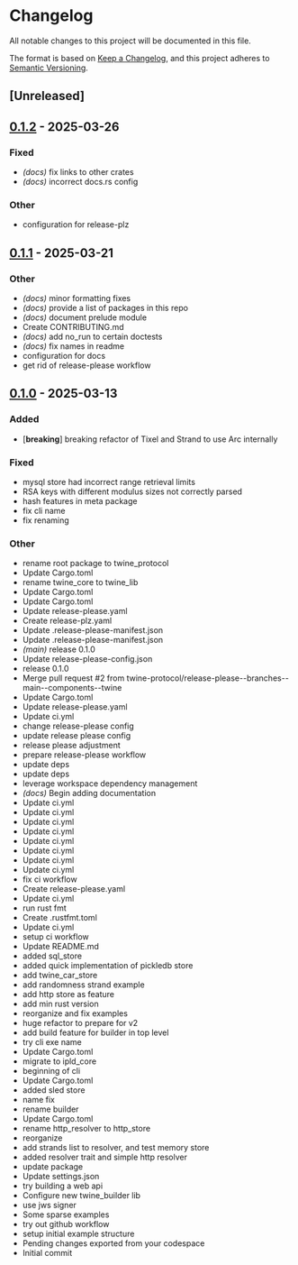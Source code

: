 # Changelog

All notable changes to this project will be documented in this file.

The format is based on [Keep a Changelog](https://keepachangelog.com/en/1.0.0/),
and this project adheres to [Semantic Versioning](https://semver.org/spec/v2.0.0.html).

## [Unreleased]

## [0.1.2](https://github.com/twine-protocol/twine-rs/compare/twine_protocol-v0.1.1...twine_protocol-v0.1.2) - 2025-03-26

### Fixed

- *(docs)* fix links to other crates
- *(docs)* incorrect docs.rs config

### Other

- configuration for release-plz

## [0.1.1](https://github.com/twine-protocol/twine-rs/compare/twine_protocol-v0.1.0...twine_protocol-v0.1.1) - 2025-03-21

### Other

- *(docs)* minor formatting fixes
- *(docs)* provide a list of packages in this repo
- *(docs)* document prelude module
- Create CONTRIBUTING.md
- *(docs)* add no_run to certain doctests
- *(docs)* fix names in readme
- configuration for docs
- get rid of release-please workflow

## [0.1.0](https://github.com/twine-protocol/twine-rs/releases/tag/twine_protocol-v0.1.0) - 2025-03-13

### Added

- [**breaking**] breaking refactor of Tixel and Strand to use Arc internally

### Fixed

- mysql store had incorrect range retrieval limits
- RSA keys with different modulus sizes not correctly parsed
- hash features in meta package
- fix cli name
- fix renaming

### Other

- rename root package to twine_protocol
- Update Cargo.toml
- rename twine_core to twine_lib
- Update Cargo.toml
- Update Cargo.toml
- Update release-please.yaml
- Create release-plz.yaml
- Update .release-please-manifest.json
- Update .release-please-manifest.json
- *(main)* release 0.1.0
- Update release-please-config.json
- release 0.1.0
- Merge pull request #2 from twine-protocol/release-please--branches--main--components--twine
- Update Cargo.toml
- Update release-please.yaml
- Update ci.yml
- change release-please config
- update release please config
- release please adjustment
- prepare release-please workflow
- update deps
- update deps
- leverage workspace dependency management
- *(docs)* Begin adding documentation
- Update ci.yml
- Update ci.yml
- Update ci.yml
- Update ci.yml
- Update ci.yml
- Update ci.yml
- Update ci.yml
- Update ci.yml
- fix ci workflow
- Create release-please.yaml
- Update ci.yml
- run rust fmt
- Create .rustfmt.toml
- Update ci.yml
- setup ci workflow
- Update README.md
- added sql_store
- added quick implementation of pickledb store
- add twine_car_store
- add randomness strand example
- add http store as feature
- add min rust version
- reorganize and fix examples
- huge refactor to prepare for v2
- add build feature for builder in top level
- try cli exe name
- Update Cargo.toml
- migrate to ipld_core
- beginning of cli
- Update Cargo.toml
- added sled store
- name fix
- rename builder
- Update Cargo.toml
- rename http_resolver to http_store
- reorganize
- add strands list to resolver, and test memory store
- added resolver trait and simple http resolver
- update package
- Update settings.json
- try building a web api
- Configure new twine_builder lib
- use jws signer
- Some sparse examples
- try out github workflow
- setup initial example structure
- Pending changes exported from your codespace
- Initial commit

